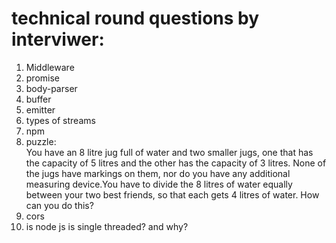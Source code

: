 # technical round questions by interviwer:

1. Middleware
2. promise
3. body-parser
4. buffer
5. emitter
6. types of streams
7. npm
8. puzzle:   
           You have an 8 litre jug full of water and two smaller jugs, one that has the capacity of 5 litres and the other has the capacity of 3 litres. None of the jugs have markings on them, nor do you have any additional measuring device.You have to divide the 8 litres of water equally between your two best friends, so that each gets 4 litres of water. How can you do this?
9. cors
10. is node js is single threaded? and why?